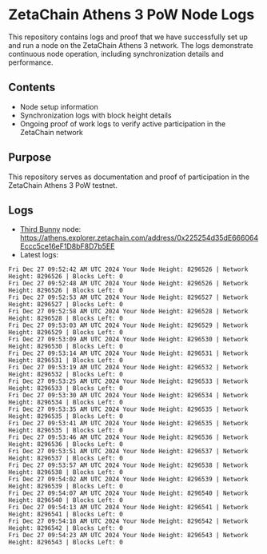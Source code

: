 # ZetaChain Athens 3 PoW Node Logs
This repository contains logs and proof that we have successfully set up and run a node on the ZetaChain Athens 3 network. The logs demonstrate continuous node operation, including synchronization details and performance.

## Contents
- Node setup information
- Synchronization logs with block height details
- Ongoing proof of work logs to verify active participation in the ZetaChain network

## Purpose
This repository serves as documentation and proof of participation in the ZetaChain Athens 3 PoW testnet.

## Logs

- [Third Bunny](https://thirdbunny.xyz/) node: https://athens.explorer.zetachain.com/address/0x225254d35dE666064Eccc5ce16eF1D8bF8D7b5EE
- Latest logs:
```
Fri Dec 27 09:52:42 AM UTC 2024 Your Node Height: 8296526 | Network Height: 8296526 | Blocks Left: 0
Fri Dec 27 09:52:48 AM UTC 2024 Your Node Height: 8296526 | Network Height: 8296526 | Blocks Left: 0
Fri Dec 27 09:52:53 AM UTC 2024 Your Node Height: 8296527 | Network Height: 8296527 | Blocks Left: 0
Fri Dec 27 09:52:58 AM UTC 2024 Your Node Height: 8296528 | Network Height: 8296528 | Blocks Left: 0
Fri Dec 27 09:53:03 AM UTC 2024 Your Node Height: 8296529 | Network Height: 8296529 | Blocks Left: 0
Fri Dec 27 09:53:09 AM UTC 2024 Your Node Height: 8296530 | Network Height: 8296530 | Blocks Left: 0
Fri Dec 27 09:53:14 AM UTC 2024 Your Node Height: 8296531 | Network Height: 8296531 | Blocks Left: 0
Fri Dec 27 09:53:19 AM UTC 2024 Your Node Height: 8296532 | Network Height: 8296532 | Blocks Left: 0
Fri Dec 27 09:53:25 AM UTC 2024 Your Node Height: 8296533 | Network Height: 8296533 | Blocks Left: 0
Fri Dec 27 09:53:30 AM UTC 2024 Your Node Height: 8296534 | Network Height: 8296534 | Blocks Left: 0
Fri Dec 27 09:53:35 AM UTC 2024 Your Node Height: 8296535 | Network Height: 8296535 | Blocks Left: 0
Fri Dec 27 09:53:41 AM UTC 2024 Your Node Height: 8296535 | Network Height: 8296535 | Blocks Left: 0
Fri Dec 27 09:53:46 AM UTC 2024 Your Node Height: 8296536 | Network Height: 8296536 | Blocks Left: 0
Fri Dec 27 09:53:51 AM UTC 2024 Your Node Height: 8296537 | Network Height: 8296537 | Blocks Left: 0
Fri Dec 27 09:53:57 AM UTC 2024 Your Node Height: 8296538 | Network Height: 8296538 | Blocks Left: 0
Fri Dec 27 09:54:02 AM UTC 2024 Your Node Height: 8296539 | Network Height: 8296539 | Blocks Left: 0
Fri Dec 27 09:54:07 AM UTC 2024 Your Node Height: 8296540 | Network Height: 8296540 | Blocks Left: 0
Fri Dec 27 09:54:13 AM UTC 2024 Your Node Height: 8296541 | Network Height: 8296541 | Blocks Left: 0
Fri Dec 27 09:54:18 AM UTC 2024 Your Node Height: 8296542 | Network Height: 8296542 | Blocks Left: 0
Fri Dec 27 09:54:23 AM UTC 2024 Your Node Height: 8296543 | Network Height: 8296543 | Blocks Left: 0
```
